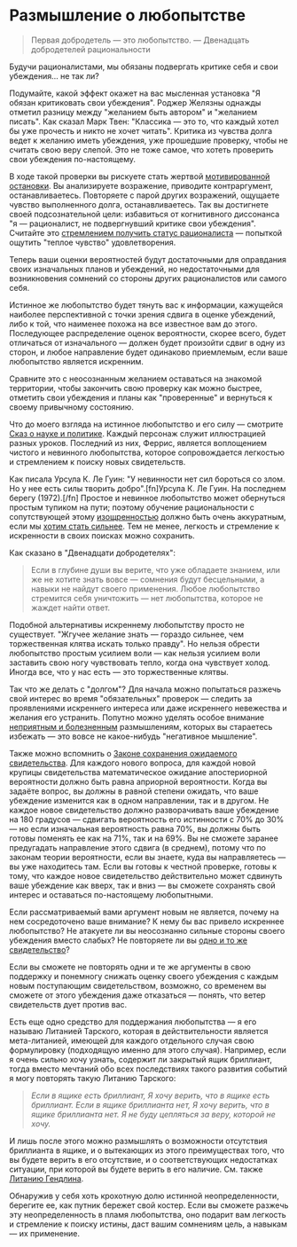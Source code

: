 # Размышление о любопытстве
<blockquote>Первая добродетель — это любопытство.
— Двенадцать добродетелей рациональности</blockquote>

Будучи рационалистами, мы обязаны подвергать критике себя и свои убеждения... не так ли?

Подумайте, какой эффект окажет на вас мысленная установка "Я обязан критиковать свои убеждения". Роджер Желязны однажды отметил разницу между "желанием быть автором" и "желанием писать". Как сказал Марк Твен: "Классика — это то, что каждый хотел бы уже прочесть и никто не хочет читать". Критика из чувства долга ведет к желанию иметь убеждения, уже прошедшие проверку, чтобы не считать свою веру слепой. Это не тоже самое, что хотеть проверить свои убеждения по-настоящему.

В ходе такой проверки вы рискуете стать жертвой [мотивированной остановки](/w/Третья_альтернатива). Вы анализируете возражение, приводите контраргумент, останавливаетесь. Повторяете с парой других возражений, ощущаете чувство выполненного долга, останавливаетесь. Так вы достигнете своей подсознательной цели: избавиться от когнитивного диссонанса "я — рационалист, не подвергнувший критике свои убеждения". Считайте это [стремлением получить статус рационалиста](/w/Пренебрежение_масштабом) — попыткой ощутить "теплое чувство" удовлетворения.

Теперь ваши оценки вероятностей будут достаточными для оправдания своих изначальных планов и убеждений, но недостаточными для возникновения сомнений со стороны других рационалистов или самого себя.

Истинное же любопытство будет тянуть вас к информации, кажущейся наиболее перспективной с точки зрения сдвига в оценке убеждений, либо к той, что наименее похожа на все известное вам до этого. Последующее распределение оценок вероятности, скорее всего, будет отличаться от изначального — должен будет произойти сдвиг в одну из сторон, и любое направление будет одинаково приемлемым, если ваше любопытство является искренним.

Сравните это с неосознанным желанием оставаться на знакомой территории, чтобы закончить свою проверку как можно быстрее, отметить свои убеждения и планы как "проверенные" и вернуться к своему привычному состоянию.

Что до моего взгляда на истинное любопытство и его силу — смотрите [Сказ о науке и политике](/w/Сказ_о_науке_и_политике). Каждый персонаж служит иллюстрацией разных уроков. Последний из них, Феррис, является воплощением чистого и невинного любопытства, которое сопровождается легкостью и стремлением к поиску новых свидетельств.

Как писала Урсула К. Ле Гуин: "У невинности нет сил бороться со злом. Но у нее есть силы творить добро".[fn]Урсула К. Ле Гуин. На последнем берегу (1972).[/fn] Простое и невинное любопытство может обернуться простым тупиком на пути; поэтому обучение рациональности с сопутствующей этому [изощренностью](/w/Знание_искажений_может_вредить) должно быть очень аккуратным, если мы [хотим стать сильнее](/w/Цуёку_наритаи_«Хочу_стать_сильней»). Тем не менее, легкость и стремление к искренности в своих поисках можно сохранить.

Как сказано в "Двенадцати добродетелях":

<blockquote>Если в глубине души вы верите, что уже обладаете знанием, или же не хотите знать вовсе — сомнения будут бесцельными, а навыки не найдут своего применения. Любое любопытство стремится себя уничтожить — нет любопытства, которое не жаждет найти ответ.</blockquote>

Подобной альтернативы искреннему любопытству просто не существует. "Жгучее желание знать — гораздо сильнее, чем торжественная клятва искать только правду". Но нельзя обрести любопытство простым усилием воли — как нельзя усилием воли заставить свою ногу чувствовать тепло, когда она чувствует холод. Иногда все, что у нас есть — это торжественные клятвы.

Так что же делать с "долгом"? Для начала можно попытаться разжечь свой интерес во время "обязательных" проверок — следить за проявлениями искреннего интереса или даже искреннего невежества и желания его устранить. Попутно можно уделять особое внимание [неприятным и болезненным](/w/Избегая_по-настоящему_слабых_мест_убеждения) размышлениям, которых вы стараетесь избежать — это вовсе не какое-нибудь "негативное мышление".

Также можно вспомнить о [Законе сохранения ожидаемого свидетельства](/w/Закон_сохранения_ожидаемых_свидетельств). Для каждого нового вопроса, для каждой новой крупицы свидетельства математическое ожидание апостериорной вероятности должно быть равна априорной вероятности. Когда вы задаёте вопрос, вы должны в равной степени ожидать, что ваше убеждение изменится как в одном направлении, так и в другом. Не каждое новое свидетельство должно разворачивать ваше убеждение на 180 градусов — сдвигать вероятность его истинности с 70% до 30% — но если изначальная вероятность равна 70%, вы должны быть готовы поменять ее как на 71%, так и на 69%. Вы не сможете заранее предугадать направление этого сдвига (в среднем), потому что по законам теории вероятности, если вы знаете, куда вы направляетесь — вы уже находитесь там. Если вы готовы к честной проверке, готовы к тому, что каждое новое свидетельство действительно может сдвинуть ваше убеждение как вверх, так и вниз — вы сможете сохранять свой интерес и оставаться по-настоящему любопытными.

Если рассматриваемый вами аргумент новым не является, почему на нем сосредоточено ваше внимание? К нему бы вас привело искреннее любопытство? Не атакуете ли вы неосознанно сильные стороны своего убеждения вместо слабых? Не повторяете ли вы [одно и то же свидетельство](/w/Один_довод_против_армии)?

Если вы сможете не повторять одни и те же аргументы в свою поддержку и понемногу снижать оценку своего убеждения с каждым новым поступающим свидетельством, возможно, со временем вы сможете от этого убеждения даже отказаться — понять, что ветер свидетельств дует против вас. 

Есть еще одно средство для поддержания любопытства — я его называю Литанией Тарского, которая в действительности является мета-литанией, имеющей для каждого отдельного случая свою формулировку (подходящую именно для этого случая). Например, если я очень сильно хочу узнать, содержит ли закрытый ящик бриллиант, тогда вместо мечтаний обо всех последствиях такого развития событий я могу повторять такую Литанию Тарского:

<blockquote><em>Если в ящике есть бриллиант,
Я хочу верить, что в ящике есть бриллиант.
Если в ящике бриллианта нет,
Я хочу верить, что в ящике бриллианта нет.
Я не буду цепляться за веру, которой не хочу.</em></blockquote>

И лишь после этого можно размышлять о возможности отсутствия бриллианта в ящике, и о вытекающих из этого преимуществах того, что вы будете верить в его отсутствие, и о соответствующих недостатках ситуации, при которой вы будете верить в его наличие. См. также [Литанию Гендлина](/w/Вы_способны_справиться_с_реальностью).

Обнаружив у себя хоть крохотную долю истинной неопределенности, берегите ее, как путник бережет свой костер. Если вы сможете разжечь эту неопределенность в пламя любопытства, оно подарит вам легкость и стремление к поиску истины, даст вашим сомнениям цель, а навыкам — их применение.